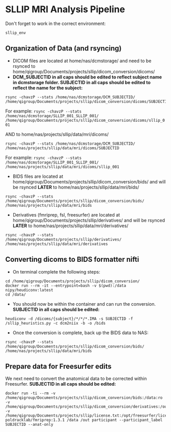 # SLLIP MRI Analysis Pipeline

Don't forget to work in the correct environment:
```
sllip_env
```
## Organization of Data (and rsyncing)
-  DICOM files are located at home/nas/dcmstorage/ and need to be rsynced to home/qigroup/Documents/projects/sllip/dicom_conversion/dicoms/ 
-  **DCM_SUBJECTID in all caps should be edited to reflect subject name in dcmstorage folder. SUBJECTID in all caps should be edited to reflect the name for the subject:**
```
rsync -chavzP --stats /home/nas/dcmstorage/DCM_SUBJECTID/ /home/qigroup/Documents/projects/sllip/dicom_conversion/dicoms/SUBJECTID
```
For example: ```rsync -chavzP --stats /home/nas/dcmstorage/SLLIP_001_SLLIP_001/ /home/qigroup/Documents/projects/sllip/dicom_conversion/dicoms/sllip_001```

AND to home/nas/projects/sllip/data/mri/dicoms/
```
rsync -chavzP --stats /home/nas/dcmstorage/DCM_SUBJECTID/ /home/nas/projects/sllip/data/mri/dicoms/SUBJECTID
```
For example: ```rsync -chavzP --stats /home/nas/dcmstorage/SLLIP_001_SLLIP_001/ /home/nas/projects/sllip/data/mri/dicoms/sllip_001```

-  BIDS files are located at home/qigroup/Documents/projects/sllip/dicom_conversion/bids/ and will be rsynced **LATER** to home/nas/projects/sllip/data/mri/bids/
```
rsync -chavzP --stats /home/qigroup/Documents/projects/sllip/dicom_conversion/bids/ /home/nas/projects/sllip/data/mri/bids
```
-  Derivatives (fmriprep, fsl, freesurfer) are located at home/qigroup/Documents/projects/sllip/derivatives/ and will be rsynced **LATER** to home/nas/projects/sllip/data/mri/derivatives/
```
rsync -chavzP --stats /home/qigroup/Documents/projects/sllip/derivatives/ /home/nas/projects/sllip/data/mri/derivatives
```

## Converting dicoms to BIDS formatter nifti
-  On terminal complete the following steps:
```
cd /home/qigroup/Documents/projects/sllip/dicom_conversion/
docker run --rm -it --entrypoint=bash -v $(pwd):/data nipy/heudiconv:latest
cd /data/
```
-  You should now be within the container and can run the conversion. **SUBJECTID in all caps should be edited:**
```
heudiconv -d /dicoms/{subject}/*/*/*.IMA -s SUBJECTID -f /sllip_heuristics.py -c dcm2niix -b -o /bids
```
- Once the conversion is complete, back up the BIDS data to NAS:
```
rsync -chavzP --stats /home/qigroup/Documents/projects/sllip/dicom_conversion/bids/ /home/nas/projects/sllip/data/mri/bids
```
## Prepare data for Freesurfer edits
We next need to convert the anatomical data to be corrected within Freesurfer. **SUBJECTID in all caps should be edited:**
```
docker run -ti --rm -v /home/qigroup/Documents/projects/sllip/dicom_conversion/bids:/data:ro -v /home/qigroup/Documents/projects/sllip/dicom_conversion/derivatives:/out -v /home/qigroup/Documents/projects/sllip/license.txt:/opt/freesurfer/license.txt poldracklab/fmriprep:1.3.1 /data /out participant --participant_label SUBJECTID --anat-only
```


